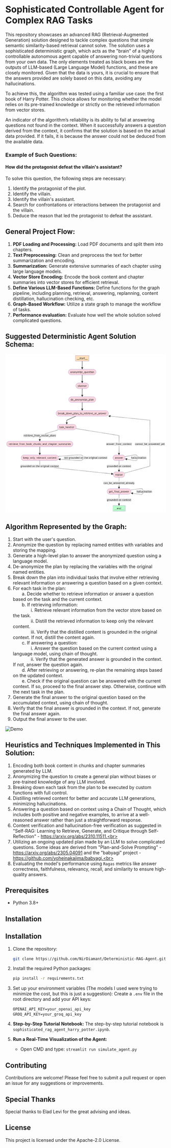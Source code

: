 # Sophisticated Controllable Agent for Complex RAG Tasks

This repository showcases an advanced RAG (Retrieval-Augmented Generation) solution designed to tackle complex questions that simple semantic similarity-based retrieval cannot solve. The solution uses a sophisticated deterministic graph, which acts as the "brain" of a highly controllable autonomous agent capable of answering non-trivial questions from your own data. The only elements treated as black boxes are the outputs of LLM-based (Large Language Model) functions, and these are closely monitored. Given that the data is yours, it is crucial to ensure that the answers provided are solely based on this data, avoiding any hallucinations.

To achieve this, the algorithm was tested using a familiar use case: the first book of Harry Potter. This choice allows for monitoring whether the model relies on its pre-trained knowledge or strictly on the retrieved information from vector stores.

An indicator of the algorithm’s reliability is its ability to fail at answering questions not found in the context. When it successfully answers a question derived from the context, it confirms that the solution is based on the actual data provided. If it fails, it is because the answer could not be deduced from the available data.


### Example of Such Questions:
#### How did the protagonist defeat the villain's assistant?
To solve this question, the following steps are necessary:

1. Identify the protagonist of the plot.
2. Identify the villain.
3. Identify the villain's assistant.
4. Search for confrontations or interactions between the protagonist and the villain.
5. Deduce the reason that led the protagonist to defeat the assistant.

## General Project Flow:

1. **PDF Loading and Processing:** Load PDF documents and split them into chapters.
2. **Text Preprocessing:** Clean and preprocess the text for better summarization and encoding.
3. **Summarization:** Generate extensive summaries of each chapter using large language models.
4. **Vector Store Encoding:** Encode the book content and chapter summaries into vector stores for efficient retrieval.
5. **Define Various LLM-Based Functions:** Define functions for the graph pipeline, including planning, retrieval, answering, replanning, content distillation, hallucination checking, etc.
6. **Graph-Based Workflow:** Utilize a state graph to manage the workflow of tasks.
7. **Performance evaluation:** Evaluate how well the whole solution solved complicated questions.

## Suggested Deterministic Agent Solution Schema:

![Solution Schema](graphs\final_graph_schema.jpeg)


## Algorithm Represented by the Graph:

1. Start with the user's question.<br>
2. Anonymize the question by replacing named entities with variables and storing the mapping.<br>
3. Generate a high-level plan to answer the anonymized question using a language model.<br>
4. De-anonymize the plan by replacing the variables with the original named entities.<br>
5. Break down the plan into individual tasks that involve either retrieving relevant information or answering a question based on a given context.<br>
6. For each task in the plan:<br>
&emsp;&emsp;a. Decide whether to retrieve information or answer a question based on the task and the current context.<br>
&emsp;&emsp;b. If retrieving information:<br>
&emsp;&emsp;&emsp;&emsp;i. Retrieve relevant information from the vector store based on the task.<br>
&emsp;&emsp;&emsp;&emsp;ii. Distill the retrieved information to keep only the relevant content.<br>
&emsp;&emsp;&emsp;&emsp;iii. Verify that the distilled content is grounded in the original context. If not, distill the content again.<br>
&emsp;&emsp;c. If answering a question:<br>
&emsp;&emsp;&emsp;&emsp;i. Answer the question based on the current context using a language model, using chain of thought.<br>
&emsp;&emsp;&emsp;&emsp;ii. Verify that the generated answer is grounded in the context. If not, answer the question again.<br>
&emsp;&emsp;d. After retrieving or answering, re-plan the remaining steps based on the updated context.<br>
&emsp;&emsp;e. Check if the original question can be answered with the current context. If so, proceed to the final answer step. Otherwise, continue with the next task in the plan.<br>
7. Generate the final answer to the original question based on the accumulated context, using chain of thought.<br>
8. Verify that the final answer is grounded in the context. If not, generate the final answer again.<br>
9. Output the final answer to the user.<br>

![Demo](graphs\demo_gif.gif)

## Heuristics and Techniques Implemented in This Solution:

1. Encoding both book content in chunks and chapter summaries generated by LLM.<br>
2. Anonymizing the question to create a general plan without biases or pre-trained knowledge of any LLM involved.<br>
3. Breaking down each task from the plan to be executed by custom functions with full control.<br>
4. Distilling retrieved content for better and accurate LLM generations, minimizing hallucinations.<br>
5. Answering a question based on context using a Chain of Thought, which includes both positive and negative examples, to arrive at a well-reasoned answer rather than just a straightforward response.<br>
6. Content verification and hallucination-free verification as suggested in "Self-RAG: Learning to Retrieve, Generate, and Critique through Self-Reflection" - https://arxiv.org/abs/2310.11511.<br>
7. Utilizing an ongoing updated plan made by an LLM to solve complicated questions. Some ideas are derived from "Plan-and-Solve Prompting" - https://arxiv.org/abs/2305.04091 and the "babyagi" project - https://github.com/yoheinakajima/babyagi.<br>
8. Evaluating the model's performance using `Ragas` metrics like answer correctness, faithfulness, relevancy, recall, and similarity to ensure high-quality answers.<br>

## Prerequisites

- Python 3.8+

## Installation

## Installation

1. Clone the repository:
    ```sh
    git clone https://github.com/NirDiamant/Deterministic-RAG-Agent.git
    ```

2. Install the required Python packages:
    ```sh
    pip install -r requirements.txt
    ```

3. Set up your environment variables (The models I used were trying to minimize the cost, but this is just a suggestion):
    Create a `.env` file in the root directory and add your API keys:
    ```
    OPENAI_API_KEY=your_openai_api_key
    GROQ_API_KEY=your_groq_api_key
    ```

4. **Step-by-Step Tutorial Notebook:** The step-by-step tutorial notebook is `sophisticated_rag_agent_harry_potter.ipynb`.

5. **Run a Real-Time Visualization of the Agent:**
    - Open CMD and type: `streamlit run simulate_agent.py`


## Contributing

Contributions are welcome! Please feel free to submit a pull request or open an issue for any suggestions or improvements.

## Special Thanks

Special thanks to Elad Levi for the great advising and ideas.

## License 

This project is licensed under the Apache-2.0 License.


